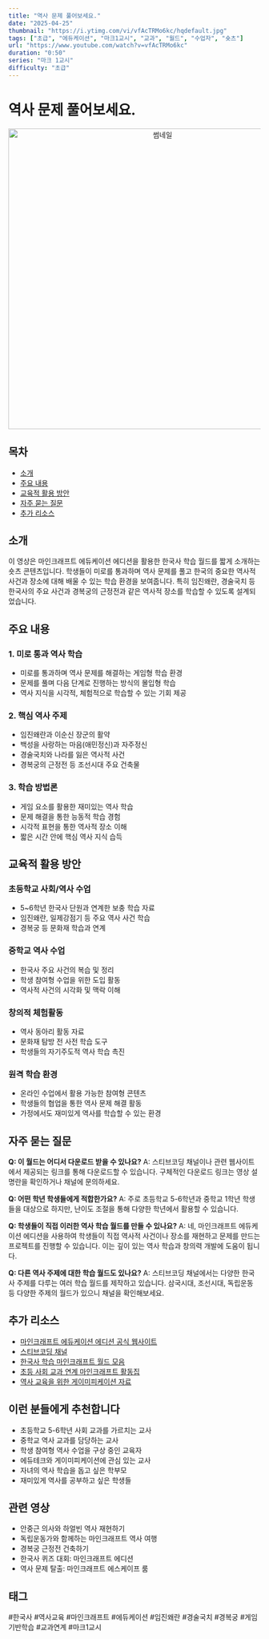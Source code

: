 ```yaml
---
title: "역사 문제 풀어보세요."
date: "2025-04-25"
thumbnail: "https://i.ytimg.com/vi/vfAcTRMo6kc/hqdefault.jpg"
tags: ["초급", "에듀케이션", "마크1교시", "교과", "월드", "수업자", "숏츠"]
url: "https://www.youtube.com/watch?v=vfAcTRMo6kc"
duration: "0:50"
series: "마크 1교시"
difficulty: "초급"
---
```


# 역사 문제 풀어보세요.

<div align="center">
<img src="https://i.ytimg.com/vi/vfAcTRMo6kc/hqdefault.jpg" alt="썸네일" width="600"/>
</div>

## 목차
- [소개](#소개)
- [주요 내용](#주요-내용)
- [교육적 활용 방안](#교육적-활용-방안)
- [자주 묻는 질문](#자주-묻는-질문)
- [추가 리소스](#추가-리소스)

## 소개
이 영상은 마인크래프트 에듀케이션 에디션을 활용한 한국사 학습 월드를 짧게 소개하는 숏츠 콘텐츠입니다. 학생들이 미로를 통과하며 역사 문제를 풀고 한국의 중요한 역사적 사건과 장소에 대해 배울 수 있는 학습 환경을 보여줍니다. 특히 임진왜란, 경술국치 등 한국사의 주요 사건과 경복궁의 근정전과 같은 역사적 장소를 학습할 수 있도록 설계되었습니다.

## 주요 내용

### 1. 미로 통과 역사 학습
- 미로를 통과하며 역사 문제를 해결하는 게임형 학습 환경
- 문제를 풀며 다음 단계로 진행하는 방식의 몰입형 학습
- 역사 지식을 시각적, 체험적으로 학습할 수 있는 기회 제공

### 2. 핵심 역사 주제
- 임진왜란과 이순신 장군의 활약
- 백성을 사랑하는 마음(애민정신)과 자주정신
- 경술국치와 나라를 잃은 역사적 사건
- 경복궁의 근정전 등 조선시대 주요 건축물

### 3. 학습 방법론
- 게임 요소를 활용한 재미있는 역사 학습
- 문제 해결을 통한 능동적 학습 경험
- 시각적 표현을 통한 역사적 장소 이해
- 짧은 시간 안에 핵심 역사 지식 습득

## 교육적 활용 방안

### 초등학교 사회/역사 수업
- 5~6학년 한국사 단원과 연계한 보충 학습 자료
- 임진왜란, 일제강점기 등 주요 역사 사건 학습
- 경복궁 등 문화재 학습과 연계

### 중학교 역사 수업
- 한국사 주요 사건의 복습 및 정리
- 학생 참여형 수업을 위한 도입 활동
- 역사적 사건의 시각화 및 맥락 이해

### 창의적 체험활동
- 역사 동아리 활동 자료
- 문화재 탐방 전 사전 학습 도구
- 학생들의 자기주도적 역사 학습 촉진

### 원격 학습 환경
- 온라인 수업에서 활용 가능한 참여형 콘텐츠
- 학생들의 협업을 통한 역사 문제 해결 활동
- 가정에서도 재미있게 역사를 학습할 수 있는 환경

## 자주 묻는 질문

**Q: 이 월드는 어디서 다운로드 받을 수 있나요?**
A: 스티브코딩 채널이나 관련 웹사이트에서 제공되는 링크를 통해 다운로드할 수 있습니다. 구체적인 다운로드 링크는 영상 설명란을 확인하거나 채널에 문의하세요.

**Q: 어떤 학년 학생들에게 적합한가요?**
A: 주로 초등학교 5-6학년과 중학교 1학년 학생들을 대상으로 하지만, 난이도 조절을 통해 다양한 학년에서 활용할 수 있습니다.

**Q: 학생들이 직접 이러한 역사 학습 월드를 만들 수 있나요?**
A: 네, 마인크래프트 에듀케이션 에디션을 사용하여 학생들이 직접 역사적 사건이나 장소를 재현하고 문제를 만드는 프로젝트를 진행할 수 있습니다. 이는 깊이 있는 역사 학습과 창의력 개발에 도움이 됩니다.

**Q: 다른 역사 주제에 대한 학습 월드도 있나요?**
A: 스티브코딩 채널에서는 다양한 한국사 주제를 다루는 여러 학습 월드를 제작하고 있습니다. 삼국시대, 조선시대, 독립운동 등 다양한 주제의 월드가 있으니 채널을 확인해보세요.

## 추가 리소스

- [마인크래프트 에듀케이션 에디션 공식 웹사이트](https://education.minecraft.net/)
- [스티브코딩 채널](https://www.youtube.com/channel/스티브코딩)
- [한국사 학습 마인크래프트 월드 모음](링크)
- [초등 사회 교과 연계 마인크래프트 활동집](링크)
- [역사 교육을 위한 게이미피케이션 자료](링크)

## 이런 분들에게 추천합니다

- 초등학교 5-6학년 사회 교과를 가르치는 교사
- 중학교 역사 교과를 담당하는 교사
- 학생 참여형 역사 수업을 구상 중인 교육자
- 에듀테크와 게이미피케이션에 관심 있는 교사
- 자녀의 역사 학습을 돕고 싶은 학부모
- 재미있게 역사를 공부하고 싶은 학생들

## 관련 영상

- 안중근 의사와 하얼빈 역사 재현하기
- 독립운동가와 함께하는 마인크래프트 역사 여행
- 경복궁 근정전 건축하기
- 한국사 퀴즈 대회: 마인크래프트 에디션
- 역사 문제 탈출: 마인크래프트 에스케이프 룸

## 태그
#한국사 #역사교육 #마인크래프트 #에듀케이션 #임진왜란 #경술국치 #경복궁 #게임기반학습 #교과연계 #마크1교시
